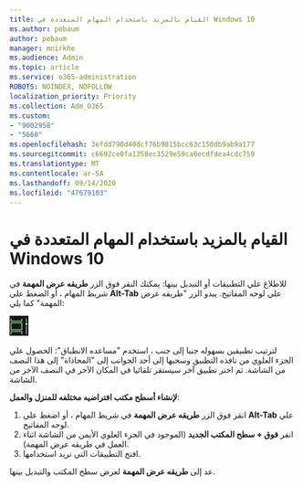 ```yaml
---
title: القيام بالمزيد باستخدام المهام المتعددة في Windows 10
ms.author: pebaum
author: pebaum
manager: mnirkhe
ms.audience: Admin
ms.topic: article
ms.service: o365-administration
ROBOTS: NOINDEX, NOFOLLOW
localization_priority: Priority
ms.collection: Adm_O365
ms.custom:
- "9002958"
- "5660"
ms.openlocfilehash: 3efdd790d40dcf76b9815bcc63c150db9ab9a177
ms.sourcegitcommit: c6692ce0fa1358ec3529e59ca0ecdfdea4cdc759
ms.translationtype: MT
ms.contentlocale: ar-SA
ms.lasthandoff: 09/14/2020
ms.locfileid: "47679103"
---
```

# <a name="do-more-with-multitasking-in-windows-10"></a>القيام بالمزيد باستخدام المهام المتعددة في Windows 10

للاطلاع علي التطبيقات أو التبديل بينها: يمكنك النقر فوق الزر **طريقه عرض المهمة** في شريط المهام ، أو الضغط علي **Alt-Tab** علي لوحه المفاتيح. يبدو الزر "طريقه عرض المهمة" كما يلي:

![الزر "طريقه عرض المهمة"](media/task-view.png)

لترتيب تطبيقين بسهوله جنبا إلى جنب ، استخدم "مساعده الانطباق": الحصول علي الجزء العلوي من نافذه التطبيق وسحبها إلى أحد الجوانب إلى "المحاذاة" إلى هذا النصف من الشاشة. ثم اختر تطبيق آخر سيستقر تلقائيا في المكان الآخر في النصف الآخر من الشاشة.

**لإنشاء أسطح مكتب افتراضيه مختلفه للمنزل والعمل**:

1. انقر فوق الزر **طريقه عرض المهمة** في شريط المهام ، أو اضغط علي **Alt-Tab** علي لوحه المفاتيح.
2. انقر **فوق + سطح المكتب الجديد** (الموجود في الجزء العلوي الأيمن من الشاشة اثناء العمل في طريقه عرض المهمة).
3. افتح التطبيقات التي تريد استخدامها. 

عد إلى **طريقه عرض المهمة** لعرض سطح المكتب والتبديل بينها.
